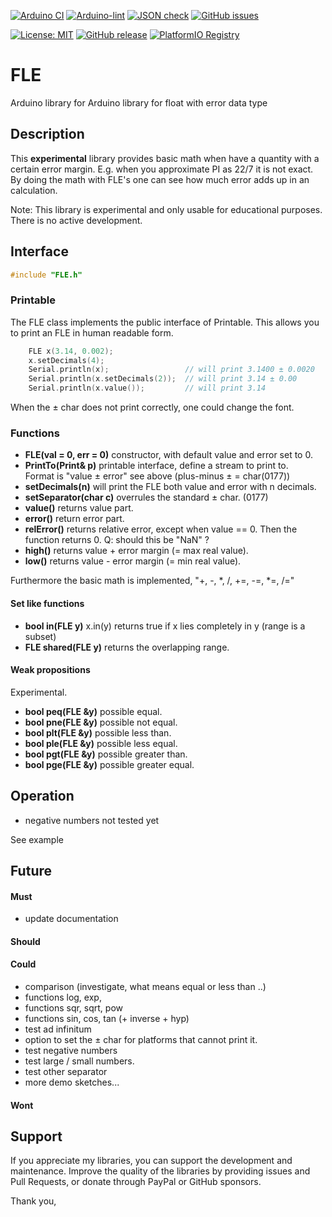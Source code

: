 
[![Arduino CI](https://github.com/RobTillaart/FLE/workflows/Arduino%20CI/badge.svg)](https://github.com/marketplace/actions/arduino_ci)
[![Arduino-lint](https://github.com/RobTillaart/FLE/actions/workflows/arduino-lint.yml/badge.svg)](https://github.com/RobTillaart/FLE/actions/workflows/arduino-lint.yml)
[![JSON check](https://github.com/RobTillaart/FLE/actions/workflows/jsoncheck.yml/badge.svg)](https://github.com/RobTillaart/FLE/actions/workflows/jsoncheck.yml)
[![GitHub issues](https://img.shields.io/github/issues/RobTillaart/FLE.svg)](https://github.com/RobTillaart/FLE/issues)

[![License: MIT](https://img.shields.io/badge/license-MIT-green.svg)](https://github.com/RobTillaart/FLE/blob/master/LICENSE)
[![GitHub release](https://img.shields.io/github/release/RobTillaart/FLE.svg?maxAge=3600)](https://github.com/RobTillaart/FLE/releases)
[![PlatformIO Registry](https://badges.registry.platformio.org/packages/robtillaart/library/FLE.svg)](https://registry.platformio.org/libraries/robtillaart/FLE)


# FLE

Arduino library for Arduino library for float with error data type


## Description

This **experimental** library provides basic math when have a quantity with a certain 
error margin. E.g. when you approximate PI as 22/7 it is not exact. By doing the 
math with FLE's one can see how much error adds up in an calculation.

Note: This library is experimental and only usable for educational purposes.
There is no active development.


## Interface

```cpp
#include "FLE.h"
```


### Printable

The FLE class implements the public interface of Printable.
This allows you to print an FLE in human readable form.

```cpp
    FLE x(3.14, 0.002);
    x.setDecimals(4);
    Serial.println(x);                 // will print 3.1400 ± 0.0020
    Serial.println(x.setDecimals(2));  // will print 3.14 ± 0.00
    Serial.println(x.value());         // will print 3.14
```

When the ± char does not print correctly, one could change the font.


### Functions

- **FLE(val = 0, err = 0)** constructor, with default value and error set to 0.
- **PrintTo(Print& p)** printable interface, define a stream to print to.  
Format is "value ± error" see above (plus-minus ± = char(0177))
- **setDecimals(n)** will print the FLE both value and error with n decimals.
- **setSeparator(char c)** overrules the standard ± char. (0177)
- **value()** returns value part.
- **error()** return error part.
- **relError()** returns relative error, except when value == 0. 
Then the function returns 0. Q: should this be "NaN" ?
- **high()** returns value + error margin (= max real value).
- **low()** returns value - error margin (= min real value).

Furthermore the basic math is implemented, "+, -, \*, /, +=, -=, \*=, /="


#### Set like functions

- **bool in(FLE y)** x.in(y) returns true if x lies completely in y  (range is a subset)
- **FLE shared(FLE y)** returns the overlapping range. 


#### Weak propositions

Experimental.

- **bool peq(FLE &y)** possible equal.
- **bool pne(FLE &y)** possible not equal.
- **bool plt(FLE &y)** possible less than.
- **bool ple(FLE &y)** possible less equal.
- **bool pgt(FLE &y)** possible greater than.
- **bool pge(FLE &y)** possible greater equal.


## Operation

- negative numbers not tested yet

See example


## Future

#### Must

- update documentation

#### Should

#### Could

- comparison (investigate, what means equal or less than ..)
- functions log, exp,
- functions sqr, sqrt, pow
- functions sin, cos, tan (+ inverse + hyp)
- test ad infinitum 
- option to set the ± char for platforms that cannot print it.
- test negative numbers
- test large / small numbers.
- test other separator
- more demo sketches...

#### Wont


## Support

If you appreciate my libraries, you can support the development and maintenance.
Improve the quality of the libraries by providing issues and Pull Requests, or
donate through PayPal or GitHub sponsors.

Thank you,

